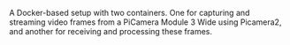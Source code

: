 A Docker-based setup with two containers. One for capturing and streaming video frames from a PiCamera Module 3 Wide using Picamera2, and another for receiving and processing these frames.
